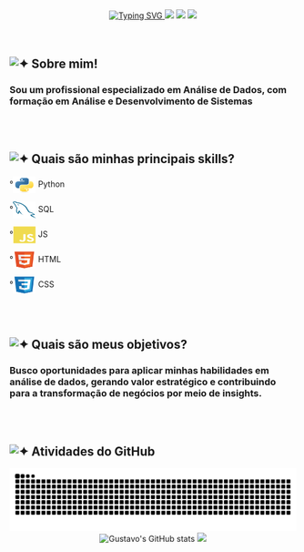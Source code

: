 ##
<div align="center">
  <a href="https://git.io/typing-svg"><img src="https://readme-typing-svg.demolab.com?font=Fira+Code&duration=4444&pause=444&color=FA8F36&background=FFFFFF00&center=true&vCenter=true&width=444&height=44&lines=%E2%9C%A6+GUSTAVO+ROCHA+%E2%9C%A6;%E2%9C%A6+ANALISTA+DE+DADOS+%E2%9C%A6" alt="Typing SVG"> </a>
  <img src="https://media.licdn.com/dms/image/v2/D4D16AQFhArVssiPf7g/profile-displaybackgroundimage-shrink_350_1400/profile-displaybackgroundimage-shrink_350_1400/0/1698456903212?e=1736985600&v=beta&t=zHoo-fAXawN6gf-Uyf1r0x9o4NB-VVPDFXKXsUYJIMA"> </img> 
  <a href = "mailto:guh.roch4@gmail.com"><img src="https://img.shields.io/badge/-gmail-%23333?style=for-the-badge&logo=gmail&logoColor=red" target="_blank"></a>
  <a href="https://www.linkedin.com/in/guroch4" target="_blank"><img src="https://img.shields.io/badge/-LinkedIn-%230077B5?style=for-the-badge&logo=linkedin&logoColor=white" target="_blank"></a> 
</div>
<br><br>

<h2><img src="https://img.shields.io/badge/✦-FA8F36" alt="✦"> Sobre mim!</h2>
<h3>Sou um profissional especializado em Análise de Dados, com formação em Análise e Desenvolvimento de Sistemas</h3>
<br><br>

<h2><img src="https://img.shields.io/badge/✦-FA8F36" alt="✦"> Quais são minhas principais skills?</h2>
  <div class="skills">
    <p>°<img align="center" alt="Python" height="30" width="40" src="https://raw.githubusercontent.com/devicons/devicon/master/icons/python/python-original.svg"> Python</p>
    <p>°<img align="center" alt="SQL" height="30" width="40" src="https://raw.githubusercontent.com/devicons/devicon/master/icons/mysql/mysql-original.svg"> SQL</p>
    <p>°<img align="center" alt="JS" height="30" width="40" src="https://raw.githubusercontent.com/devicons/devicon/master/icons/javascript/javascript-plain.svg"> JS</p>
    <p>°<img align="center" alt="HTML" height="30" width="40" src="https://raw.githubusercontent.com/devicons/devicon/master/icons/html5/html5-original.svg"> HTML</p>
    <p>°<img align="center" alt="CSS" height="30" width="40" src="https://raw.githubusercontent.com/devicons/devicon/master/icons/css3/css3-original.svg"> CSS</p>
  </div>
<br><br>

<h2><img src="https://img.shields.io/badge/✦-FA8F36" alt="✦"> Quais são meus objetivos?</h2>
  <h3>Busco oportunidades para aplicar minhas habilidades em análise de dados, gerando valor estratégico e contribuindo para a transformação de negócios por meio de insights.</h3>
<br><br>

<h2><img src="https://img.shields.io/badge/✦-FA8F36" alt="✦"> Atividades do GitHub</h2>
<div align="center">
  <picture>
    <source media="(prefers-color-scheme: dark)" srcset="https://raw.githubusercontent.com/guroch4/guroch4/output/github-contribution-grid-snake-dark.svg">
    <source media="(prefers-color-scheme: light)" srcset="https://raw.githubusercontent.com/guroch4/guroch4/output/github-contribution-grid-snake.svg">
    <img alt="github contribution grid snake animation" src="https://raw.githubusercontent.com/guroch4/guroch4/output/github-contribution-grid-snake.svg">
  </picture>
</div>
<div align="center">
    <div style="display: inline-block; text-align: center;">
      <img alt="Gustavo's GitHub stats" src="https://github-readme-stats.vercel.app/api?username=guroch4&show_icons=true&theme=great-gatsby&locale=pt-br">
      <img height="194em" src="https://github-readme-stats.vercel.app/api/top-langs/?username=guroch4&hide_progress=false&theme=great-gatsby&layout=compact&locale=pt-br">
    </div>
</div>
<br><br>

<!--h2><img src="https://img.shields.io/badge/✦-FA8F36" alt="✦"> Principais repositorios no momento</h2>
<div  align="center">
  <div>
      <img height="194em" width="400em" src="https://github-readme-stats.vercel.app/api/pin/?username=guroch4&repo=CS50-Introduction-Computer-Science&theme=great-gatsby">
      <img height="194em" width="400em" src="https://github-readme-stats.vercel.app/api/pin/?username=guroch4&repo=LearnEnglish&theme=great-gatsby">
  </div>
  <div>
      <img height="194em" width="400em" height="124em" src="https://github-readme-stats.vercel.app/api/pin/?username=guroch4&repo=GestaoContatos&theme=great-gatsby">
      <img height="194em" width="400em" height="124em" src="https://github-readme-stats.vercel.app/api/pin/?username=guroch4&repo=GuRoch4&theme=great-gatsby">
  </div>
</div--!>



